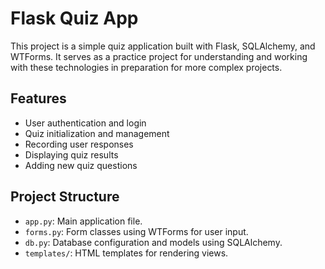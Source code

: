 # Flask Quiz App

This project is a simple quiz application built with Flask, SQLAlchemy, and WTForms. It serves as a practice project for understanding and working with these technologies in preparation for more complex projects.

## Features

- User authentication and login
- Quiz initialization and management
- Recording user responses
- Displaying quiz results
- Adding new quiz questions

## Project Structure

- `app.py`: Main application file.
- `forms.py`: Form classes using WTForms for user input.
- `db.py`: Database configuration and models using SQLAlchemy.
- `templates/`: HTML templates for rendering views.